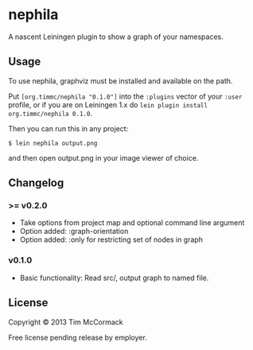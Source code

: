 # nephila

A nascent Leiningen plugin to show a graph of your namespaces.

## Usage

To use nephila, graphviz must be installed and available on the path.

Put `[org.timmc/nephila "0.1.0"]` into the `:plugins` vector of your
`:user` profile, or if you are on Leiningen 1.x do `lein plugin install
org.timmc/nephila 0.1.0`.

Then you can run this in any project:

    $ lein nephila output.png

and then open output.png in your image viewer of choice.

## Changelog

### >= v0.2.0

* Take options from project map and optional command line argument
* Option added: :graph-orientation
* Option added: :only for restricting set of nodes in graph

### v0.1.0

* Basic functionality: Read src/, output graph to named file.

## License

Copyright © 2013 Tim McCormack

Free license pending release by employer.
